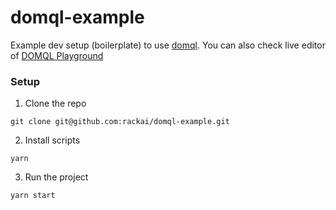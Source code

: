 # domql-example
Example dev setup (boilerplate) to use [domql](https://github.com/rackai/domql). You can also check live editor of [DOMQL Playground](https://github.com/rackai/playground)

### Setup

1. Clone the repo
```
git clone git@github.com:rackai/domql-example.git
```

2. Install scripts
```
yarn
```

3. Run the project
```
yarn start
```
